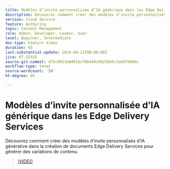 ```yaml
---
title: Modèles d’invite personnalisée d’IA générique dans les Edge Delivery Services
description: Découvrez comment créer des modèles d’invite personnalisés d’IA générative dans la création de documents Edge Delivery Services pour générer des variations de contenu.
version: Cloud Service
feature: Authoring
topic: Content Management
role: Admin, Developer, Leader, User
level: Beginner, Intermediate
doc-type: Feature Video
duration: 93
last-substantial-update: 2024-04-11T00:00:00Z
jira: KT-15325
source-git-commit: d75c9913e8401bcf86440c0d256b9c3a9d780bbc
workflow-type: tm+mt
source-wordcount: '58'
ht-degree: 0%

---
```



# Modèles d’invite personnalisée d’IA générique dans les Edge Delivery Services

Découvrez comment créer des modèles d’invite personnalisés d’IA générative dans la création de documents Edge Delivery Services pour générer des variations de contenu.

>[!VIDEO](https://video.tv.adobe.com/v/3428316/?learn=on)
